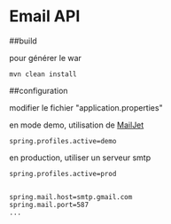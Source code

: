 # Email API

##build

pour générer le war
```
mvn clean install
```


##configuration

modifier le fichier "application.properties"

en mode demo, utilisation de [MailJet](https://app.mailjet.com) 
````
spring.profiles.active=demo
````

en production, utiliser un serveur smtp 
````
spring.profiles.active=prod


spring.mail.host=smtp.gmail.com
spring.mail.port=587
...
````
